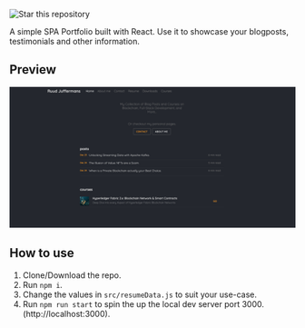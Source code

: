 ![Star this repository](https://img.shields.io/github/stars/ruudjuffermans/React-Portfolio-SPA?style=social)


A simple SPA Portfolio built with React. Use it to showcase your blogposts, testimonials and other information.


## Preview
<img src="img/screenshot.png" alt="home page ruudjuffermans.nl">

## How to use
1. Clone/Download the repo.
2. Run  ``` npm i ```.
3. Change the values in ```src/resumeData.js``` to suit your use-case.
4. Run ```npm run start``` to spin the up the local dev server port 3000.(http://localhost:3000).
